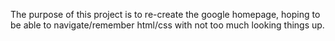 The purpose of this project is to re-create the google homepage, hoping to be able to navigate/remember html/css with not too much looking things up.